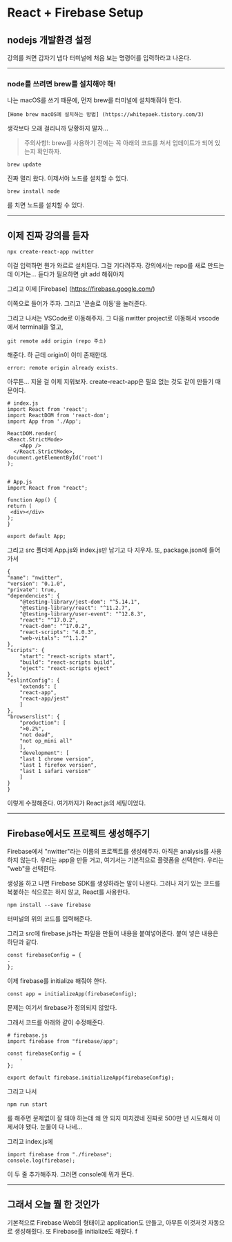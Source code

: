 # React + Firebase Setup
## nodejs 개발환경 설정
강의를 켜면 갑자기 냅다 터미널에 처음 보는 명령어를 입력하라고 나온다.

---- 
### node를 쓰려면 brew를 설치해야 해!
나는 macOS를 쓰기 때문에, 먼저 brew를 터미널에 설치해줘야 한다.

    [Home brew macOS에 설치하는 방법] (https://whitepaek.tistory.com/3)

생각보다 오래 걸리니까 당황하지 말자...


> 주의사항!: brew를 사용하기 전에는 꼭 아래의 코드를 쳐서 업데이트가 되어 있는지 확인하자.

    brew update


진짜 멀리 왔다. 이제서야 노드를 설치할 수 있다.

    brew install node

를 치면 노드를 설치할 수 있다.

---- 
## 이제 진짜 강의를 듣자

    npx create-react-app nwitter

이걸 입력하면 뭔가 와르르 설치된다. 그걸 기다려주자. 강의에서는 repo를 새로 만드는데 이거는... 듣다가 필요하면 git add 해줘야지

그리고 이제 
    [Firebase] (https://firebase.google.com/)

이쪽으로 들어가 주자. 그리고 '콘솔로 이동'을 눌러준다. 

그리고 나서는 VSCode로 이동해주자. 
그 다음 nwitter project로 이동해서 vscode에서 terminal을 열고,
    
    git remote add origin (repo 주소)

해준다. 하 근데 origin이 이미 존재한대.

    error: remote origin already exists.

아무튼... 지울 걸 이제 지워보자. create-react-app은 필요 없는 것도 같이 만들기 때문이다. 

    # index.js
    import React from 'react';
    import ReactDOM from 'react-dom';
    import App from './App';

    ReactDOM.render(
    <React.StrictMode>
        <App />
      </React.StrictMode>,
    document.getElementById('root')
    );


    # App.js
    import React from "react";

    function App() {
    return (
     <div></div>
    );
    }

    export default App;


그리고 src 폴더에 App.js와 index.js만 남기고 다 지우자.
또, package.json에 들어가서

    {
    "name": "nwitter",
    "version": "0.1.0",
    "private": true,
    "dependencies": {
        "@testing-library/jest-dom": "^5.14.1",
        "@testing-library/react": "^11.2.7",
        "@testing-library/user-event": "^12.8.3",
        "react": "^17.0.2",
        "react-dom": "^17.0.2",
        "react-scripts": "4.0.3",
        "web-vitals": "^1.1.2"
    },
    "scripts": {
        "start": "react-scripts start",
        "build": "react-scripts build",
        "eject": "react-scripts eject"
    },
    "eslintConfig": {
        "extends": [
        "react-app",
        "react-app/jest"
        ]
    },
    "browserslist": {
        "production": [
        ">0.2%",
        "not dead",
        "not op_mini all"
        ],
        "development": [
        "last 1 chrome version",
        "last 1 firefox version",
        "last 1 safari version"
        ]
    }
    }

이렇게 수정해준다.
여기까지가 React.js의 세팅이었다.

----
## Firebase에서도 프로젝트 생성해주기
Firebase에서 "nwitter"라는 이름의 프로젝트를 생성해주자. 아직은 analysis를 사용하지 않는다. 우리는 app을 만들 거고, 여기서는 기본적으로 플랫폼을 선택한다. 우리는 "web"을 선택한다.

생성을 하고 나면 Firebase SDK를 생성하라는 말이 나온다. 그러나 저기 있는 코드를 복붙하는 식으로는 하지 않고, React를 사용한다. 

    npm install --save firebase 

터미널의 위의 코드를 입력해준다.

그리고 src에 firebase.js라는 파일을 만들어 내용을 붙여넣어준다. 붙여 넣은 내용은 하단과 같다.

    const firebaseConfig = {
    -
    };

이제 firebase를 initialize 해줘야 한다. 

    const app = initializeApp(firebaseConfig);

문제는 여기서 firebase가 정의되지 않았다. 

그래서 코드를 아래와 같이 수정해준다.

    # firebase.js
    import firebase from "firebase/app";

    const firebaseConfig = {
        -
    };

    export default firebase.initializeApp(firebaseConfig);


그리고 나서

    npm run start

를 해주면 문제없이 잘 돼야 하는데 왜 안 되지
미치겠네 진짜로 500만 년 시도해서 이제서야 됐다.
눈물이 다 나네...

그리고 index.js에

    import firebase from "./firebase";
    console.log(firebase);

이 두 줄 추가해주자. 그러면 console에 뭐가 뜬다.

----
## 그래서 오늘 뭘 한 것인가
기본적으로 Firebase Web의 형태이고 application도 만들고, 아무튼 이것저것 자동으로 생성해줬다. 또 Firebase를 initialize도 해줬다.
f
